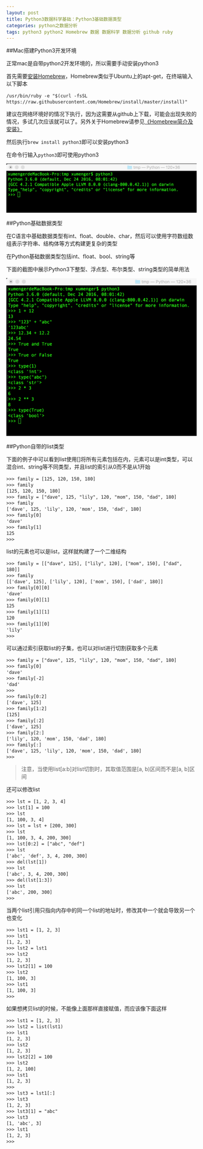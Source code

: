 ```yaml
---
layout: post
title: Python3数据科学基础：Python3基础数据类型
categories: python之数据分析
tags: python3 python2 Homebrew 数据 数据科学 数据分析 github ruby
---
```


##Mac搭建Python3开发环境

正常mac是自带python2开发环境的，所以需要手动安装python3

首先需要[安装Homebrew](http://brew.sh/index_zh-cn.html)，Homebrew类似于Ubuntu上的apt-get，在终端输入以下脚本

```
/usr/bin/ruby -e "$(curl -fsSL https://raw.githubusercontent.com/Homebrew/install/master/install)"
```

建议在网络环境好的情况下执行，因为这需要从github上下载，可能会出现失败的情况，多试几次应该就可以了。另外关于Homebrew请参见[《Homebrew简介及安装》](http://www.cnblogs.com/lzrabbit/p/4032515.html)

然后执行`brew install python3`即可以安装python3

在命令行输入`python3`即可使用python3

![image](../media/image/2017-01-09/21.png)

##Python基础数据类型

在C语言中基础数据类型有int、float、double、char，然后可以使用字符数组数组表示字符串、结构体等方式构建更复杂的类型

在Python基础数据类型包括int、float、bool、string等

下面的截图中展示Python3下整型、浮点型、布尔类型、string类型的简单用法

![image](../media/image/2017-01-09/22.png)

##Python自带的list类型

下面的例子中可以看到list使用[]将所有元素包括在内，元素可以是int类型，可以混合int、string等不同类型，并且list的索引从0而不是从1开始

```
>>> family = [125, 120, 150, 180]
>>> family
[125, 120, 150, 180]
>>> family = ["dave", 125, "lily", 120, "mom", 150, "dad", 180]
>>> family
['dave', 125, 'lily', 120, 'mom', 150, 'dad', 180]
>>> family[0]
'dave'
>>> family[1]
125
>>> 
```

list的元素也可以是list，这样就构建了一个二维结构

```
>>> family = [["dave", 125], ["lily", 120], ["mom", 150], ["dad", 180]]
>>> family
[['dave', 125], ['lily', 120], ['mom', 150], ['dad', 180]]
>>> family[0][0]
'dave'
>>> family[0][1]
125
>>> family[1][1]
120
>>> family[1][0]
'lily'
>>> 
```

可以通过索引获取list的子集，也可以对list进行切割获取多个元素

```
>>> family = ["dave", 125, "lily", 120, "mom", 150, "dad", 180]
>>> family[0]
'dave'
>>> family[-2]
'dad'
>>> 
>>> family[0:2]
['dave', 125]
>>> family[1:2]
[125]
>>> family[:2]
['dave', 125]
>>> family[2:]
['lily', 120, 'mom', 150, 'dad', 180]
>>> family[:]
['dave', 125, 'lily', 120, 'mom', 150, 'dad', 180]
>>> 
```

>注意，当使用list[a:b]对list切割时，其取值范围是[a, b)区间而不是[a, b]区间

还可以修改list

```
>>> lst = [1, 2, 3, 4]
>>> lst[1] = 100
>>> lst
[1, 100, 3, 4]
>>> lst = lst + [200, 300]
>>> lst
[1, 100, 3, 4, 200, 300]
>>> lst[0:2] = ["abc", "def"]
>>> lst
['abc', 'def', 3, 4, 200, 300]
>>> del(lst[1])
>>> lst
['abc', 3, 4, 200, 300]
>>> del(lst[1:3])
>>> lst
['abc', 200, 300]
>>> 
```

当两个list引用只指向内存中的同一个list的地址时，修改其中一个就会导致另一个也变化

```
>>> lst1 = [1, 2, 3]
>>> lst1
[1, 2, 3]
>>> lst2 = lst1
>>> lst2
[1, 2, 3]
>>> lst2[1] = 100
>>> lst2
[1, 100, 3]
>>> lst1
[1, 100, 3]
>>> 
```

如果想拷贝list的时候，不能像上面那样直接赋值，而应该像下面这样

```
>>> lst1 = [1, 2, 3]
>>> lst2 = list(lst1)
>>> lst1
[1, 2, 3]
>>> lst2
[1, 2, 3]
>>> lst2[2] = 100
>>> lst2
[1, 2, 100]
>>> lst1
[1, 2, 3]
>>> 
>>> lst3 = lst1[:]
>>> lst3
[1, 2, 3]
>>> lst3[1] = "abc"
>>> lst3
[1, 'abc', 3]
>>> lst1
[1, 2, 3]
>>> 
```